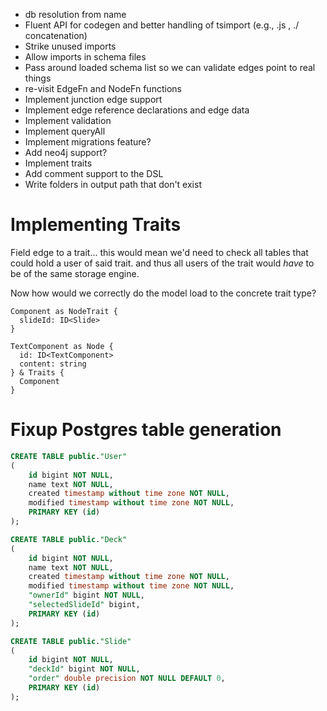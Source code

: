 - db resolution from name
- Fluent API for codegen and better handling of tsimport (e.g., .js , ./ concatenation)
- Strike unused imports
- Allow imports in schema files
- Pass around loaded schema list so we can validate edges point to real things
- re-visit EdgeFn and NodeFn functions
- Implement junction edge support
- Implement edge reference declarations and edge data
- Implement validation
- Implement queryAll
- Implement migrations feature?
- Add neo4j support?
- Implement traits
- Add comment support to the DSL
- Write folders in output path that don't exist


# Implementing Traits

Field edge to a trait... this would mean we'd need to check all tables that could hold a user of said trait.
and thus all users of the trait would _have_ to be of the same storage engine.

Now how would we correctly do the model load to the concrete trait type?


```aphro
Component as NodeTrait {
  slideId: ID<Slide>
}

TextComponent as Node {
  id: ID<TextComponent>
  content: string
} & Traits {
  Component
}
```

# Fixup Postgres table generation

```sql
CREATE TABLE public."User"
(
    id bigint NOT NULL,
    name text NOT NULL,
    created timestamp without time zone NOT NULL,
    modified timestamp without time zone NOT NULL,
    PRIMARY KEY (id)
);

CREATE TABLE public."Deck"
(
    id bigint NOT NULL,
    name text NOT NULL,
    created timestamp without time zone NOT NULL,
    modified timestamp without time zone NOT NULL,
    "ownerId" bigint NOT NULL,
    "selectedSlideId" bigint,
    PRIMARY KEY (id)
);

CREATE TABLE public."Slide"
(
    id bigint NOT NULL,
    "deckId" bigint NOT NULL,
    "order" double precision NOT NULL DEFAULT 0,
    PRIMARY KEY (id)
);
```